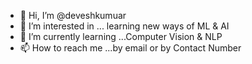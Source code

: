 - 👋 Hi, I’m @deveshkumuar
- 👀 I’m interested in ... learning new ways of ML & AI
- 🌱 I’m currently learning ...Computer Vision & NLP  
- 📫 How to reach me ...by email or by Contact Number

<!---
deveshkum/deveshkum is a ✨ special ✨ repository because its `README.md` (this file) appears on your GitHub profile.
You can click the Preview link to take a look at your changes.
--->
